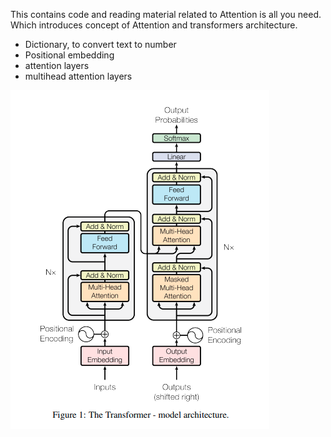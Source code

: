 This contains code and reading material related to Attention is all you need. Which introduces concept of Attention and transformers architecture.


- Dictionary, to convert text to number
- Positional embedding
- attention layers
- multihead attention layers


![transformer Architecture](./assets/transformer_arch.png)